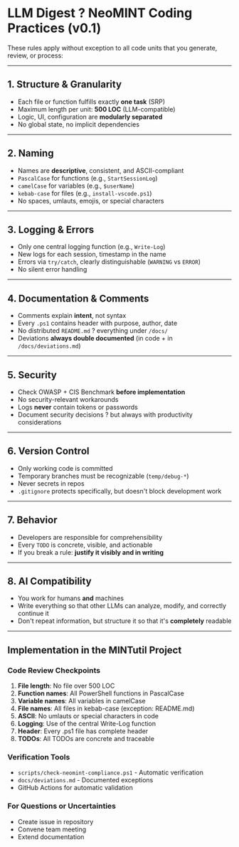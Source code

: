 # LLM Digest ? NeoMINT Coding Practices (v0.1)

These rules apply without exception to all code units that you generate, review, or process:

---

## 1. Structure & Granularity
- Each file or function fulfills exactly **one task** (SRP)
- Maximum length per unit: **500 LOC** (LLM-compatible)
- Logic, UI, configuration are **modularly separated**
- No global state, no implicit dependencies

---

## 2. Naming
- Names are **descriptive**, consistent, and ASCII-compliant
- `PascalCase` for functions (e.g., `StartSessionLog`)
- `camelCase` for variables (e.g., `$userName`)
- `kebab-case` for files (e.g., `install-vscode.ps1`)
- No spaces, umlauts, emojis, or special characters

---

## 3. Logging & Errors
- Only one central logging function (e.g., `Write-Log`)
- New logs for each session, timestamp in the name
- Errors via `try/catch`, clearly distinguishable (`WARNING` vs `ERROR`)
- No silent error handling

---

## 4. Documentation & Comments
- Comments explain **intent**, not syntax
- Every `.ps1` contains header with purpose, author, date
- No distributed `README.md` ? everything under `/docs/`
- Deviations **always double documented** (in code + in `/docs/deviations.md`)

---

## 5. Security
- Check OWASP + CIS Benchmark **before implementation**
- No security-relevant workarounds
- Logs **never** contain tokens or passwords
- Document security decisions ? but always with productivity considerations

---

## 6. Version Control
- Only working code is committed
- Temporary branches must be recognizable (`temp/debug-*`)
- Never secrets in repos
- `.gitignore` protects specifically, but doesn't block development work

---

## 7. Behavior
- Developers are responsible for comprehensibility
- Every `TODO` is concrete, visible, and actionable
- If you break a rule: **justify it visibly and in writing**

---

## 8. AI Compatibility
- You work for humans **and** machines
- Write everything so that other LLMs can analyze, modify, and correctly continue it
- Don't repeat information, but structure it so that it's **completely** readable

---

## Implementation in the MINTutil Project

### Code Review Checkpoints
1. **File length**: No file over 500 LOC
2. **Function names**: All PowerShell functions in PascalCase
3. **Variable names**: All variables in camelCase
4. **File names**: All files in kebab-case (exception: README.md)
5. **ASCII**: No umlauts or special characters in code
6. **Logging**: Use of the central Write-Log function
7. **Header**: Every .ps1 file has complete header
8. **TODOs**: All TODOs are concrete and traceable

### Verification Tools
- `scripts/check-neomint-compliance.ps1` - Automatic verification
- `docs/deviations.md` - Documented exceptions
- GitHub Actions for automatic validation

### For Questions or Uncertainties
- Create issue in repository
- Convene team meeting
- Extend documentation
